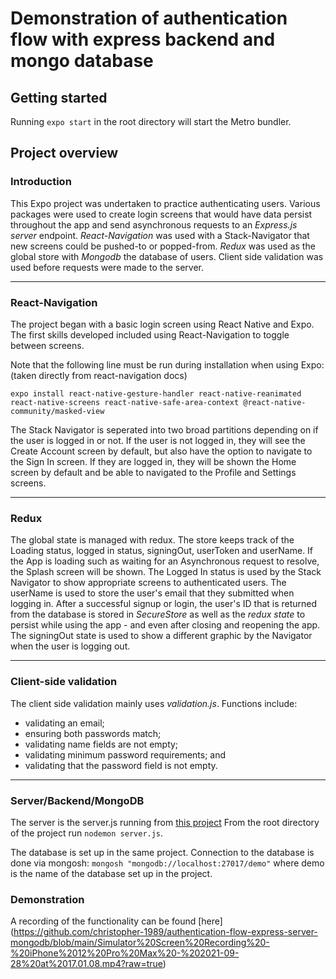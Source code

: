 # Demonstration of authentication flow with express backend and mongo database

## Getting started

Running `expo start` in the root directory will start the Metro bundler.

## Project overview

### Introduction

This Expo project was undertaken to practice authenticating users. Various packages were used to create login screens that would have data persist throughout the app and send asynchronous requests to an _Express.js server_ endpoint. _React-Navigation_ was used with a Stack-Navigator that new screens could be pushed-to or popped-from. _Redux_ was used as the global store with _Mongodb_ the database of users. Client side validation was used before requests were made to the server.

---

### React-Navigation

The project began with a basic login screen using React Native and Expo. The first skills developed included using React-Navigation to toggle between screens.

Note that the following line must be run during installation when using Expo: (taken directly from react-navigation docs)

`expo install react-native-gesture-handler react-native-reanimated react-native-screens react-native-safe-area-context @react-native-community/masked-view`

The Stack Navigator is seperated into two broad partitions depending on if the user is logged in or not. If the user is not logged in, they will see the Create Account screen by default, but also have the option to navigate to the Sign In screen. If they are logged in, they will be shown the Home screen by default and be able to navigated to the Profile and Settings screens.

---

### Redux

The global state is managed with redux. The store keeps track of the Loading status, logged in status, signingOut, userToken and userName. If the App is loading such as waiting for an Asynchronous request to resolve, the Splash screen will be shown. The Logged In status is used by the Stack Navigator to show appropriate screens to authenticated users. The userName is used to store the user's email that they submitted when logging in. After a successful signup or login, the user's ID that is returned from the database is stored in _SecureStore_ as well as the _redux state_ to persist while using the app - and even after closing and reopening the app. The signingOut state is used to show a different graphic by the Navigator when the user is logging out.

---

### Client-side validation

The client side validation mainly uses _validation.js_. Functions include:

- validating an email;
- ensuring both passwords match;
- validating name fields are not empty;
- validating minimum password requirements; and
- validating that the password field is not empty.

---

### Server/Backend/MongoDB

The server is the server.js running from [this project](https://github.com/christopher-1989/single-page-auth-hash-sanitation-validation)
From the root directory of the project run `nodemon server.js`.

The database is set up in the same project. Connection to the database is done via mongosh:
`mongosh "mongodb://localhost:27017/demo"` where demo is the name of the database set up in the project.

### Demonstration

A recording of the functionality can be found [here] (https://github.com/christopher-1989/authentication-flow-express-server-mongodb/blob/main/Simulator%20Screen%20Recording%20-%20iPhone%2012%20Pro%20Max%20-%202021-09-28%20at%2017.01.08.mp4?raw=true)
